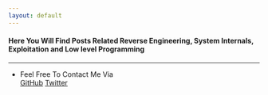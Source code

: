 ```yaml
---
layout: default
---
```


#### Here You Will Find Posts Related Reverse Engineering, System Internals, Exploitation and Low level Programming  

---------------------------------------
* Feel Free To Contact Me Via <br>
[GitHub](https://github.com/stackxbyte) 
[Twitter](https://x.com/c00l_k3d)
